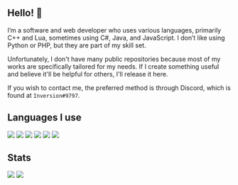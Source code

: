 
## Hello! :wave:

I’m a software and web developer who uses various languages, primarily C++ and Lua, sometimes using C#, Java, and JavaScript. I don’t like using Python or PHP, but they are part of my skill set.

Unfortunately, I don't have many public repositories because most of my works are specifically tailored for my needs. If I create something useful and believe it'll be helpful for others, I'll release it here.

If you wish to contact me, the preferred method is through Discord, which is found at `Inversion#9797`.

## Languages I use
![](https://img.shields.io/badge/C++-00599C?style=flat-square&logo=C%2B%2B&labelColor=00599C&logoColor=ffffff)
[![](https://img.shields.io/badge/CSharp-239120?style=flat-square&logo=C-Sharp&labelColor=239120&logoColor=ffffff)](https://docs.microsoft.com/en-us/dotnet/csharp)
[![](https://img.shields.io/badge/Lua-2C2D72?style=flat-square&logo=Lua&labelColor=2C2D72&logoColor=ffffff)](https://lua.org)
[![](https://img.shields.io/badge/Java-007396?style=flat-square&logo=Java&labelColor=007396&logoColor=ffffff)](https://www.oracle.com/uk/java/technologies/javase-downloads.html)
[![](https://img.shields.io/badge/Node.js-339933?style=flat-square&logo=Node.js&labelColor=339933&logoColor=ffffff)](https://nodejs.org)
[![](https://img.shields.io/badge/Python-3776AB?style=flat-square&logo=Python&labelColor=3776AB&logoColor=ffffff)](https://python.org)
## Stats
[![](https://github-readme-stats.vercel.app/api?username=NeoInversion&theme=radical&count_private=true&show_icons=true&cache_seconds=1800)](https://github.com/NeoInversion)
[![](https://github-readme-stats.vercel.app/api/top-langs/?username=NeoInversion&theme=radical&layout=compact&langs_count=10&hide=HTML,CSS&cache_seconds=1800)](https://github.com/NeoInversion)
